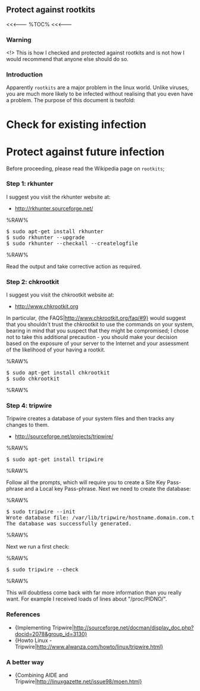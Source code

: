 ## Protect against rootkits

<<<---
%TOC%
<<<---

### Warning

<!> This is how I checked and protected against rootkits and is not how I would recommend that anyone else should do so.

### Introduction

Apparently `rootkits` are a major problem in the linux world.  Unlike viruses, you are much more likely to be infected without realising that you even have a problem.  The purpose of this document is twofold:

   # Check for existing infection
   # Protect against future infection

Before proceeding, please read the Wikipedia page on `rootkits`;

### Step 1: rkhunter

I suggest you visit the rkhunter website at:

   * http://rkhunter.sourceforge.net/

%RAW%
<pre>
$ sudo apt-get install rkhunter
$ sudo rkhunter --upgrade
$ sudo rkhunter --checkall --createlogfile
</pre>
%RAW%

Read the output and take corrective action as required.

### Step 2: chkrootkit

I suggest you visit the chkrootkit website at:

   * http://www.chkrootkit.org

In particular, {the FAQS|http://www.chkrootkit.org/faq/#9} would suggest that you shouldn't trust the chkrootkit to use the commands on your system, bearing in mind that you suspect that they might be compromised; I chose not to take this additional precaution - you should make your decision based on the exposure of your server to the Internet and your assessment of the likelihood of your having a rootkit.

%RAW%
<pre>
$ sudo apt-get install chkrootkit
$ sudo chkrootkit
</pre>
%RAW%

### Step 4: tripwire

Tripwire creates a database of your system files and then tracks any changes to them.

   * http://sourceforge.net/projects/tripwire/

%RAW%
<pre>
$ sudo apt-get install tripwire
</pre>
%RAW%

Follow all the prompts, which will require you to create a Site Key Pass-phrase and a Local key Pass-phrase.  Next we need to create the database:

%RAW%
<pre>
$ sudo tripwire --init
Wrote database file: /var/lib/tripwire/hostname.domain.com.twd
The database was successfully generated.
</pre>
%RAW%

Next we run a first check:

%RAW%
<pre>
$ sudo tripwire --check
</pre>
%RAW%

This will doubtless come back with far more information than you really want.  For example I received loads of lines about "/proc/PIDNO/".


### References

   * {Implementing Tripwire|http://sourceforge.net/docman/display_doc.php?docid=2078&group_id=3130}
   * {Howto Linux - Tripwire|http://www.alwanza.com/howto/linux/tripwire.html}

### A better way

   * {Combining AIDE and Tripwire|http://linuxgazette.net/issue98/moen.html}

